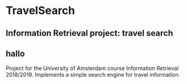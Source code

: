 # TravelSearch
## Information Retrieval project: travel search
## hallo

Project for the University of Amsterdam course Information Retrieval 2018/2019. Implements a simple search engine for travel information.